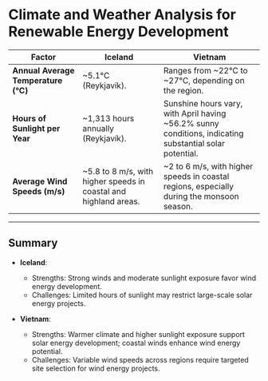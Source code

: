 
# Climate and Weather Analysis for Renewable Energy Development

| **Factor**                 | **Iceland**                                                                                     | **Vietnam**                                                                                     |
|----------------------------|-----------------------------------------------------------------------------------------------|-----------------------------------------------------------------------------------------------|
| **Annual Average Temperature (°C)** | ~5.1°C (Reykjavík).                                                                          | Ranges from ~22°C to ~27°C, depending on the region.                                          |
| **Hours of Sunlight per Year** | ~1,313 hours annually (Reykjavík).                                                            | Sunshine hours vary, with April having ~56.2% sunny conditions, indicating substantial solar potential. |
| **Average Wind Speeds (m/s)** | ~5.8 to 8 m/s, with higher speeds in coastal and highland areas.                              | ~2 to 6 m/s, with higher speeds in coastal regions, especially during the monsoon season.     |

---

## Summary

- **Iceland**:
  - Strengths: Strong winds and moderate sunlight exposure favor wind energy development.
  - Challenges: Limited hours of sunlight may restrict large-scale solar energy projects.

- **Vietnam**:
  - Strengths: Warmer climate and higher sunlight exposure support solar energy development; coastal winds enhance wind energy potential.
  - Challenges: Variable wind speeds across regions require targeted site selection for wind energy projects.
